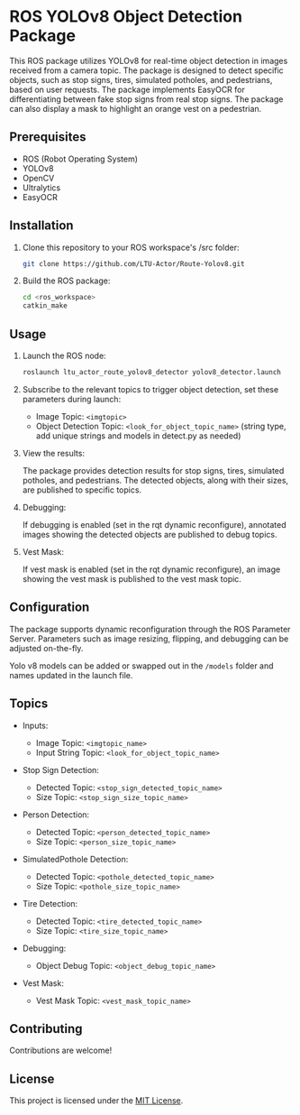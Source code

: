 # ROS YOLOv8 Object Detection Package

This ROS package utilizes YOLOv8 for real-time object detection in images received from a camera topic. The package is designed to detect specific objects, such as stop signs, tires, simulated potholes, and pedestrians, based on user requests. The package implements EasyOCR for differentiating between fake stop signs from real stop signs. The package can also display a mask to highlight an orange vest on a pedestrian.

## Prerequisites

- ROS (Robot Operating System)
- YOLOv8
- OpenCV
- Ultralytics
- EasyOCR

## Installation

1. Clone this repository to your ROS workspace's /src folder:

    ```bash
    git clone https://github.com/LTU-Actor/Route-Yolov8.git
    ```

2. Build the ROS package:

    ```bash
    cd <ros_workspace>
    catkin_make
    ```

## Usage

1. Launch the ROS node:

    ```bash
    roslaunch ltu_actor_route_yolov8_detector yolov8_detector.launch
    ```

2. Subscribe to the relevant topics to trigger object detection, set these parameters during launch:

    - Image Topic: `<imgtopic>`
    - Object Detection Topic: `<look_for_object_topic_name>` (string type, add unique strings and models in detect.py as needed)

3. View the results:

    The package provides detection results for stop signs, tires, simulated potholes, and pedestrians. The detected objects, along with their sizes, are published to specific topics.

4. Debugging:

    If debugging is enabled (set in the rqt dynamic reconfigure), annotated images showing the detected objects are published to debug topics.

5. Vest Mask:

    If vest mask is enabled (set in the rqt dynamic reconfigure), an image showing the vest mask is published to the vest mask topic.

## Configuration

The package supports dynamic reconfiguration through the ROS Parameter Server. Parameters such as image resizing, flipping, and debugging can be adjusted on-the-fly.

Yolo v8 models can be added or swapped out in the `/models` folder and names updated in the launch file.

## Topics

- Inputs:
    - Image Topic: `<imgtopic_name>`
    - Input String Topic: `<look_for_object_topic_name>`

- Stop Sign Detection:
    - Detected Topic: `<stop_sign_detected_topic_name>`
    - Size Topic: `<stop_sign_size_topic_name>`

- Person Detection:
    - Detected Topic: `<person_detected_topic_name>`
    - Size Topic: `<person_size_topic_name>`

- SimulatedPothole Detection:
    - Detected Topic: `<pothole_detected_topic_name>`
    - Size Topic: `<pothole_size_topic_name>`

- Tire Detection:
    - Detected Topic: `<tire_detected_topic_name>`
    - Size Topic: `<tire_size_topic_name>`

- Debugging:
    - Object Debug Topic: `<object_debug_topic_name>`

- Vest Mask:
    - Vest Mask Topic: `<vest_mask_topic_name>`
  
## Contributing

Contributions are welcome!

## License

This project is licensed under the [MIT License](LICENSE).

